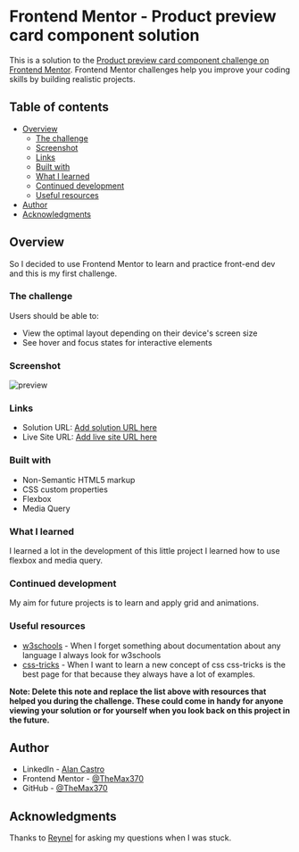 # Frontend Mentor - Product preview card component solution

This is a solution to the [Product preview card component challenge on Frontend Mentor](https://www.frontendmentor.io/challenges/product-preview-card-component-GO7UmttRfa). Frontend Mentor challenges help you improve your coding skills by building realistic projects. 

## Table of contents

- [Overview](#overview)
  - [The challenge](#the-challenge)
  - [Screenshot](#screenshot)
  - [Links](#links)
  - [Built with](#built-with)
  - [What I learned](#what-i-learned)
  - [Continued development](#continued-development)
  - [Useful resources](#useful-resources)
- [Author](#author)
- [Acknowledgments](#acknowledgments)


## Overview

So I decided to use Frontend Mentor to learn and practice front-end dev and this is my first challenge.

### The challenge

Users should be able to:

- View the optimal layout depending on their device's screen size
- See hover and focus states for interactive elements

### Screenshot

![preview](https://user-images.githubusercontent.com/69474247/176799330-e6d5d861-fbd9-4d2c-9a68-6bb01bedfbc2.PNG)

### Links

- Solution URL: [Add solution URL here](https://your-solution-url.com)
- Live Site URL: [Add live site URL here](https://your-live-site-url.com)

### Built with

- Non-Semantic HTML5 markup
- CSS custom properties
- Flexbox
- Media Query


### What I learned

I learned a lot in the development of this little project I learned how to use flexbox and media query.

### Continued development

My aim for future projects is to learn and apply grid and animations.

### Useful resources

- [w3schools](https://www.w3schools.com/css/) - When I forget something about documentation about any language I always look for w3schools
- [css-tricks](https://css-tricks.com/) - When I want to learn a new concept of css css-tricks is the best page for that because they always
have a lot of examples.

**Note: Delete this note and replace the list above with resources that helped you during the challenge. These could come in handy for anyone viewing your solution or for yourself when you look back on this project in the future.**

## Author

- LinkedIn - [Alan Castro](https://www.linkedin.com/in/alan-castro-b0a2401b0/)
- Frontend Mentor - [@TheMax370](https://www.frontendmentor.io/profile/TheMax370)
- GitHub - [@TheMax370](https://github.com/TheMax370)

## Acknowledgments

Thanks to [Reynel](https://github.com/AxelCreations) for asking my questions when I was stuck.
